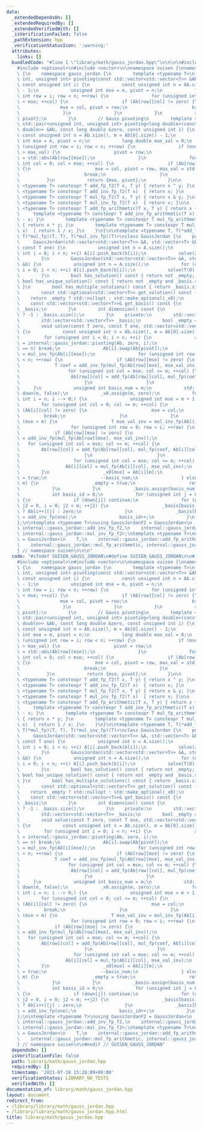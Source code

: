 ```yaml
---
data:
  _extendedDependsOn: []
  _extendedRequiredBy: []
  _extendedVerifiedWith: []
  _isVerificationFailed: false
  _pathExtension: hpp
  _verificationStatusIcon: ':warning:'
  attributes:
    links: []
  bundledCode: "#line 1 \"library/math/gauss_jordan.hpp\"\n\n\n\n#include <cmath>\n\
    #include <optional>\n#include <vector>\n\nnamespace suisen {\nnamespace internal\
    \ {\n    namespace gauss_jordan {\n        template <typename T>\n        std::pair<unsigned\
    \ int, unsigned int> pivoting(const std::vector<std::vector<T>> &Ab, const T &zero,\
    \ const unsigned int i) {\n            const unsigned int n = Ab.size(), m = Ab[0].size()\
    \ - 1;\n            unsigned int mse = m, pivot = n;\n            for (unsigned\
    \ int row = i; row < n; ++row) {\n                for (unsigned int col = 0; col\
    \ < mse; ++col) {\n                    if (Ab[row][col] != zero) {\n         \
    \               mse = col, pivot = row;\n                        break;\n    \
    \                }\n                }\n            }\n            return {mse,\
    \ pivot};\n        }\n        // Gauss pivoting\n        template <>\n       \
    \ std::pair<unsigned int, unsigned int> pivoting<long double>(const std::vector<std::vector<long\
    \ double>> &Ab, const long double &zero, const unsigned int i) {\n           \
    \ const unsigned int n = Ab.size(), m = Ab[0].size() - 1;\n            unsigned\
    \ int mse = m, pivot = n;\n            long double max_val = 0;\n            for\
    \ (unsigned int row = i; row < n; ++row) {\n                if (mse < m and std::abs(Ab[row][mse])\
    \ > max_val) {\n                    pivot = row;\n                    max_val\
    \ = std::abs(Ab[row][mse]);\n                }\n                for (unsigned\
    \ int col = 0; col < mse; ++col) {\n                    if (Ab[row][col] != zero)\
    \ {\n                        mse = col, pivot = row, max_val = std::abs(Ab[row][col]);\n\
    \                        break;\n                    }\n                }\n  \
    \          }\n            return {mse, pivot};\n        }\n\n        template\
    \ <typename T> constexpr T add_fp_f2(T x, T y) { return x ^ y; }\n        template\
    \ <typename T> constexpr T add_inv_fp_f2(T x)  { return x; }\n        template\
    \ <typename T> constexpr T mul_fp_f2(T x, T y) { return x & y; }\n        template\
    \ <typename T> constexpr T mul_inv_fp_f2(T x)  { return x; }\n\n        template\
    \ <typename T> constexpr T add_fp_arithmetic(T x, T y) { return x + y; }\n   \
    \     template <typename T> constexpr T add_inv_fp_arithmetic(T x)  { return 0\
    \ - x; }\n        template <typename T> constexpr T mul_fp_arithmetic(T x, T y)\
    \ { return x * y; }\n        template <typename T> constexpr T mul_inv_fp_arithmetic(T\
    \ x)  { return 1 / x; }\n    }\n}\n\ntemplate <typename T, T(*add_fp)(T, T), T(*add_inv_fp)(T),\
    \ T(*mul_fp)(T, T), T(*mul_inv_fp)(T)>\nclass GaussJordan {\n    public:\n   \
    \     GaussJordan(std::vector<std::vector<T>> &A, std::vector<T> &b, const T zero,\
    \ const T one) {\n            unsigned int n = A.size();\n            for (unsigned\
    \ int i = 0; i < n; ++i) A[i].push_back(b[i]);\n            solve(zero, one, A);\n\
    \        }\n        GaussJordan(std::vector<std::vector<T>> &A, std::vector<T>\
    \ &b) {\n            unsigned int n = A.size();\n            for (unsigned int\
    \ i = 0; i < n; ++i) A[i].push_back(b[i]);\n            solve(T(0), T(1), A);\n\
    \        }\n        bool has_solution() const { return not _empty; }\n       \
    \ bool has_unique_solution() const { return not _empty and _basis.size() == 0;\
    \ }\n        bool has_multiple_solutions() const { return _basis.size() > 0; }\n\
    \        const std::optional<std::vector<T>> get_solution() const {\n        \
    \    return _empty ? std::nullopt : std::make_optional(_x0);\n        }\n    \
    \    const std::vector<std::vector<T>>& get_basis() const {\n            return\
    \ _basis;\n        }\n        int dimension() const {\n            return _empty\
    \ ? -1 : _basis.size();\n        }\n    private:\n        std::vector<T> _x0;\n\
    \        std::vector<std::vector<T>> _basis;\n        bool _empty = false;\n\n\
    \        void solve(const T zero, const T one, std::vector<std::vector<T>> &Ab)\
    \ {\n            const unsigned int n = Ab.size(), m = Ab[0].size() - 1;\n   \
    \         for (unsigned int i = 0; i < n; ++i) {\n                auto [mse, pivot]\
    \ = internal::gauss_jordan::pivoting(Ab, zero, i);\n                if (pivot\
    \ == n) break;\n                Ab[i].swap(Ab[pivot]);\n                T mse_val_inv\
    \ = mul_inv_fp(Ab[i][mse]);\n                for (unsigned int row = i + 1; row\
    \ < n; ++row) {\n                    if (Ab[row][mse] != zero) {\n           \
    \             T coef = add_inv_fp(mul_fp(Ab[row][mse], mse_val_inv));\n      \
    \                  for (unsigned int col = mse; col <= m; ++col) {\n         \
    \                   Ab[row][col] = add_fp(Ab[row][col], mul_fp(coef, Ab[i][col]));\n\
    \                        }\n                    }\n                }\n       \
    \     }\n            unsigned int basis_num = m;\n            std::vector<char>\
    \ down(m, false);\n            _x0.assign(m, zero);\n            for (unsigned\
    \ int i = n; i --> 0;) {\n                unsigned int mse = m + 1;\n        \
    \        for (unsigned int col = 0; col <= m; ++col) {\n                    if\
    \ (Ab[i][col] != zero) {\n                        mse = col;\n               \
    \         break;\n                    }\n                }\n                if\
    \ (mse < m) {\n                    T mse_val_inv = mul_inv_fp(Ab[i][mse]);\n \
    \                   for (unsigned int row = 0; row < i; ++row) {\n           \
    \             if (Ab[row][mse] != zero) {\n                            T coef\
    \ = add_inv_fp(mul_fp(Ab[row][mse], mse_val_inv));\n                         \
    \   for (unsigned int col = mse; col <= m; ++col) {\n                        \
    \        Ab[row][col] = add_fp(Ab[row][col], mul_fp(coef, Ab[i][col]));\n    \
    \                        }\n                        }\n                    }\n\
    \                    for (unsigned int col = mse; col <= m; ++col) {\n       \
    \                 Ab[i][col] = mul_fp(Ab[i][col], mse_val_inv);\n            \
    \        }\n                    _x0[mse] = Ab[i][m];\n                    down[mse]\
    \ = true;\n                    --basis_num;\n                } else if (mse ==\
    \ m) {\n                    _empty = true;\n                    return;\n    \
    \            }\n            }\n            _basis.assign(basis_num, std::vector<T>(m));\n\
    \            int basis_id = 0;\n            for (unsigned int j = 0; j < m; ++j)\
    \ {\n                if (down[j]) continue;\n                for (unsigned int\
    \ j2 = 0, i = 0; j2 < m; ++j2) {\n                    _basis[basis_id][j2] = down[j2]\
    \ ? Ab[i++][j] : zero;\n                }\n                _basis[basis_id][j]\
    \ = add_inv_fp(one);\n                basis_id++;\n            }\n        }\n\
    };\n\ntemplate <typename T>\nusing GaussJordanF2 = GaussJordan<\n    T,\n    internal::gauss_jordan::add_fp_f2,\
    \ internal::gauss_jordan::add_inv_fp_f2,\n    internal::gauss_jordan::mul_fp_f2,\
    \ internal::gauss_jordan::mul_inv_fp_f2>;\ntemplate <typename T>\nusing GaussJordanArithmetic\
    \ = GaussJordan<\n    T,\n    internal::gauss_jordan::add_fp_arithmetic, internal::gauss_jordan::add_inv_fp_arithmetic,\n\
    \    internal::gauss_jordan::mul_fp_arithmetic, internal::gauss_jordan::mul_inv_fp_arithmetic>;\n\
    } // namespace suisen\n\n\n"
  code: "#ifndef SUISEN_GAUSS_JORDAN\n#define SUISEN_GAUSS_JORDAN\n\n#include <cmath>\n\
    #include <optional>\n#include <vector>\n\nnamespace suisen {\nnamespace internal\
    \ {\n    namespace gauss_jordan {\n        template <typename T>\n        std::pair<unsigned\
    \ int, unsigned int> pivoting(const std::vector<std::vector<T>> &Ab, const T &zero,\
    \ const unsigned int i) {\n            const unsigned int n = Ab.size(), m = Ab[0].size()\
    \ - 1;\n            unsigned int mse = m, pivot = n;\n            for (unsigned\
    \ int row = i; row < n; ++row) {\n                for (unsigned int col = 0; col\
    \ < mse; ++col) {\n                    if (Ab[row][col] != zero) {\n         \
    \               mse = col, pivot = row;\n                        break;\n    \
    \                }\n                }\n            }\n            return {mse,\
    \ pivot};\n        }\n        // Gauss pivoting\n        template <>\n       \
    \ std::pair<unsigned int, unsigned int> pivoting<long double>(const std::vector<std::vector<long\
    \ double>> &Ab, const long double &zero, const unsigned int i) {\n           \
    \ const unsigned int n = Ab.size(), m = Ab[0].size() - 1;\n            unsigned\
    \ int mse = m, pivot = n;\n            long double max_val = 0;\n            for\
    \ (unsigned int row = i; row < n; ++row) {\n                if (mse < m and std::abs(Ab[row][mse])\
    \ > max_val) {\n                    pivot = row;\n                    max_val\
    \ = std::abs(Ab[row][mse]);\n                }\n                for (unsigned\
    \ int col = 0; col < mse; ++col) {\n                    if (Ab[row][col] != zero)\
    \ {\n                        mse = col, pivot = row, max_val = std::abs(Ab[row][col]);\n\
    \                        break;\n                    }\n                }\n  \
    \          }\n            return {mse, pivot};\n        }\n\n        template\
    \ <typename T> constexpr T add_fp_f2(T x, T y) { return x ^ y; }\n        template\
    \ <typename T> constexpr T add_inv_fp_f2(T x)  { return x; }\n        template\
    \ <typename T> constexpr T mul_fp_f2(T x, T y) { return x & y; }\n        template\
    \ <typename T> constexpr T mul_inv_fp_f2(T x)  { return x; }\n\n        template\
    \ <typename T> constexpr T add_fp_arithmetic(T x, T y) { return x + y; }\n   \
    \     template <typename T> constexpr T add_inv_fp_arithmetic(T x)  { return 0\
    \ - x; }\n        template <typename T> constexpr T mul_fp_arithmetic(T x, T y)\
    \ { return x * y; }\n        template <typename T> constexpr T mul_inv_fp_arithmetic(T\
    \ x)  { return 1 / x; }\n    }\n}\n\ntemplate <typename T, T(*add_fp)(T, T), T(*add_inv_fp)(T),\
    \ T(*mul_fp)(T, T), T(*mul_inv_fp)(T)>\nclass GaussJordan {\n    public:\n   \
    \     GaussJordan(std::vector<std::vector<T>> &A, std::vector<T> &b, const T zero,\
    \ const T one) {\n            unsigned int n = A.size();\n            for (unsigned\
    \ int i = 0; i < n; ++i) A[i].push_back(b[i]);\n            solve(zero, one, A);\n\
    \        }\n        GaussJordan(std::vector<std::vector<T>> &A, std::vector<T>\
    \ &b) {\n            unsigned int n = A.size();\n            for (unsigned int\
    \ i = 0; i < n; ++i) A[i].push_back(b[i]);\n            solve(T(0), T(1), A);\n\
    \        }\n        bool has_solution() const { return not _empty; }\n       \
    \ bool has_unique_solution() const { return not _empty and _basis.size() == 0;\
    \ }\n        bool has_multiple_solutions() const { return _basis.size() > 0; }\n\
    \        const std::optional<std::vector<T>> get_solution() const {\n        \
    \    return _empty ? std::nullopt : std::make_optional(_x0);\n        }\n    \
    \    const std::vector<std::vector<T>>& get_basis() const {\n            return\
    \ _basis;\n        }\n        int dimension() const {\n            return _empty\
    \ ? -1 : _basis.size();\n        }\n    private:\n        std::vector<T> _x0;\n\
    \        std::vector<std::vector<T>> _basis;\n        bool _empty = false;\n\n\
    \        void solve(const T zero, const T one, std::vector<std::vector<T>> &Ab)\
    \ {\n            const unsigned int n = Ab.size(), m = Ab[0].size() - 1;\n   \
    \         for (unsigned int i = 0; i < n; ++i) {\n                auto [mse, pivot]\
    \ = internal::gauss_jordan::pivoting(Ab, zero, i);\n                if (pivot\
    \ == n) break;\n                Ab[i].swap(Ab[pivot]);\n                T mse_val_inv\
    \ = mul_inv_fp(Ab[i][mse]);\n                for (unsigned int row = i + 1; row\
    \ < n; ++row) {\n                    if (Ab[row][mse] != zero) {\n           \
    \             T coef = add_inv_fp(mul_fp(Ab[row][mse], mse_val_inv));\n      \
    \                  for (unsigned int col = mse; col <= m; ++col) {\n         \
    \                   Ab[row][col] = add_fp(Ab[row][col], mul_fp(coef, Ab[i][col]));\n\
    \                        }\n                    }\n                }\n       \
    \     }\n            unsigned int basis_num = m;\n            std::vector<char>\
    \ down(m, false);\n            _x0.assign(m, zero);\n            for (unsigned\
    \ int i = n; i --> 0;) {\n                unsigned int mse = m + 1;\n        \
    \        for (unsigned int col = 0; col <= m; ++col) {\n                    if\
    \ (Ab[i][col] != zero) {\n                        mse = col;\n               \
    \         break;\n                    }\n                }\n                if\
    \ (mse < m) {\n                    T mse_val_inv = mul_inv_fp(Ab[i][mse]);\n \
    \                   for (unsigned int row = 0; row < i; ++row) {\n           \
    \             if (Ab[row][mse] != zero) {\n                            T coef\
    \ = add_inv_fp(mul_fp(Ab[row][mse], mse_val_inv));\n                         \
    \   for (unsigned int col = mse; col <= m; ++col) {\n                        \
    \        Ab[row][col] = add_fp(Ab[row][col], mul_fp(coef, Ab[i][col]));\n    \
    \                        }\n                        }\n                    }\n\
    \                    for (unsigned int col = mse; col <= m; ++col) {\n       \
    \                 Ab[i][col] = mul_fp(Ab[i][col], mse_val_inv);\n            \
    \        }\n                    _x0[mse] = Ab[i][m];\n                    down[mse]\
    \ = true;\n                    --basis_num;\n                } else if (mse ==\
    \ m) {\n                    _empty = true;\n                    return;\n    \
    \            }\n            }\n            _basis.assign(basis_num, std::vector<T>(m));\n\
    \            int basis_id = 0;\n            for (unsigned int j = 0; j < m; ++j)\
    \ {\n                if (down[j]) continue;\n                for (unsigned int\
    \ j2 = 0, i = 0; j2 < m; ++j2) {\n                    _basis[basis_id][j2] = down[j2]\
    \ ? Ab[i++][j] : zero;\n                }\n                _basis[basis_id][j]\
    \ = add_inv_fp(one);\n                basis_id++;\n            }\n        }\n\
    };\n\ntemplate <typename T>\nusing GaussJordanF2 = GaussJordan<\n    T,\n    internal::gauss_jordan::add_fp_f2,\
    \ internal::gauss_jordan::add_inv_fp_f2,\n    internal::gauss_jordan::mul_fp_f2,\
    \ internal::gauss_jordan::mul_inv_fp_f2>;\ntemplate <typename T>\nusing GaussJordanArithmetic\
    \ = GaussJordan<\n    T,\n    internal::gauss_jordan::add_fp_arithmetic, internal::gauss_jordan::add_inv_fp_arithmetic,\n\
    \    internal::gauss_jordan::mul_fp_arithmetic, internal::gauss_jordan::mul_inv_fp_arithmetic>;\n\
    } // namespace suisen\n\n#endif // SUISEN_GAUSS_JORDAN"
  dependsOn: []
  isVerificationFile: false
  path: library/math/gauss_jordan.hpp
  requiredBy: []
  timestamp: '2021-07-18 15:28:09+09:00'
  verificationStatus: LIBRARY_NO_TESTS
  verifiedWith: []
documentation_of: library/math/gauss_jordan.hpp
layout: document
redirect_from:
- /library/library/math/gauss_jordan.hpp
- /library/library/math/gauss_jordan.hpp.html
title: library/math/gauss_jordan.hpp
---
```

